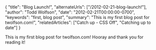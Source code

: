 {
  "title": "Blog Launch!",
  "alternateUrls": ["/2012-02-21-blog-launch!"],
  "author": "Todd Wolfson",
  "date": "2012-02-21T00:00:00-0700",
  "keywords": "first, blog post",
  "summary": "This is my first blog post for twolfson.com!",
  "relatedArticles": ["Catch up - CSS Off", "Catching up to date"]
}

This is my first blog post for twolfson.com! Hooray and thank you for reading it!
